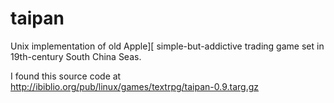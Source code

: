# taipan
Unix implementation of old Apple][ simple-but-addictive trading game set in 19th-century South China Seas.

I found this source code at
    http://ibiblio.org/pub/linux/games/textrpg/taipan-0.9.targ.gz
